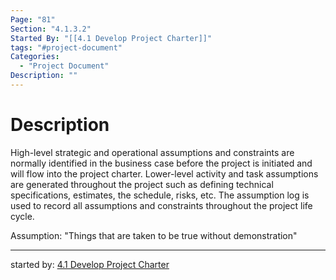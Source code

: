 ```yaml
---
Page: "81"
Section: "4.1.3.2"
Started By: "[[4.1 Develop Project Charter]]"
tags: "#project-document"
Categories:
  - "Project Document"
Description: ""
---
```

# Description
High-level strategic and operational assumptions and constraints are normally identified in the business case before the project is initiated and will flow into the project charter. Lower-level activity and task assumptions are generated throughout the project such as defining technical specifications, estimates, the schedule, risks, etc. The assumption log is used to record all assumptions and constraints throughout the project life cycle.

Assumption: "Things that are taken to be true without demonstration"

----

started by: [4.1 Develop Project Charter](4.1%20Develop%20Project%20Charter.md)

